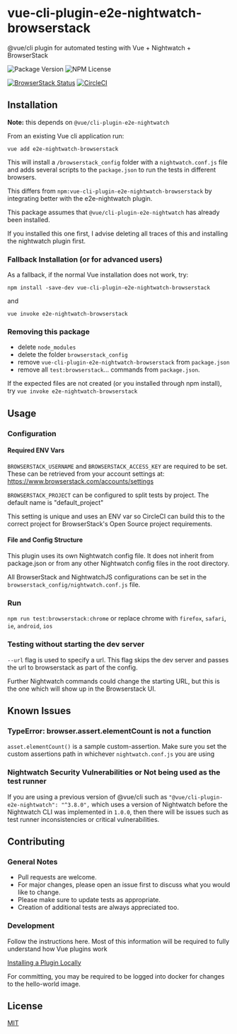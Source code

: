 # vue-cli-plugin-e2e-nightwatch-browserstack

@vue/cli plugin for automated testing with Vue + Nightwatch + BrowserStack

![Package Version](https://img.shields.io/npm/v/vue-cli-plugin-e2e-nightwatch-browserstack.svg)
![NPM License](https://img.shields.io/npm/l/vue-cli-plugin-e2e-nightwatch-browserstack.svg)

[![BrowserStack Status](https://automate.browserstack.com/badge.svg?badge_key=cVlsTG4xU3dEampLSi8xdWVYSU5ndUQvenVMSktJL1NvMm0wZHUyR2xDcz0tLVhoajBER0Z6TWVDbWN1OE0ydldVM1E9PQ==--251264d5a1a068810f65b5dc61fea4eca5cd0013)](https://automate.browserstack.com/public-build/cVlsTG4xU3dEampLSi8xdWVYSU5ndUQvenVMSktJL1NvMm0wZHUyR2xDcz0tLVhoajBER0Z6TWVDbWN1OE0ydldVM1E9PQ==--251264d5a1a068810f65b5dc61fea4eca5cd0013)
[![CircleCI](https://circleci.com/gh/endqwerty/vue-nightwatch-browserstack.svg?style=svg)](https://circleci.com/gh/endqwerty/vue-nightwatch-browserstack)

## Installation

**Note:** this depends on `@vue/cli-plugin-e2e-nightwatch`

From an existing Vue cli application run:

`vue add e2e-nightwatch-browserstack`

This will install a `/browserstack_config` folder
with a `nightwatch.conf.js` file
and adds several scripts to the `package.json`
to run the tests in different browsers.

This differs from `npm:vue-cli-plugin-e2e-nightwatch-browserstack`
by integrating better with the e2e-nightwatch plugin.

This package assumes that `@vue/cli-plugin-e2e-nightwatch`
has already been installed.

If you installed this one first,
I advise deleting all traces of this and installing the nightwatch plugin first.

### Fallback Installation (or for advanced users)

As a fallback, if the normal Vue installation does not work, try:

`npm install -save-dev vue-cli-plugin-e2e-nightwatch-browserstack`

and

`vue invoke e2e-nightwatch-browserstack`

### Removing this package

- delete `node_modules`
- delete the folder `browserstack_config`
- remove `vue-cli-plugin-e2e-nightwatch-browserstack` from
  `package.json`
- remove all `test:browserstack`... commands from `package.json`.

If the expected files are not created (or you installed through npm install),
try `vue invoke e2e-nightwatch-browserstack`

## Usage

### Configuration

#### Required ENV Vars

`BROWSERSTACK_USERNAME` and `BROWSERSTACK_ACCESS_KEY` are required to be set.
These can be retrieved from your account settings at:
<https://www.browserstack.com/accounts/settings>

`BROWSERSTACK_PROJECT` can be configured to split tests by project.
The default name is "default_project"

This setting is unique and uses an ENV var so CircleCI can build this
to the correct project for BrowserStack's Open Source project requirements.

#### File and Config Structure

This plugin uses its own Nightwatch config file.
It does not inherit from package.json or from any other
Nightwatch config files in the root directory.

All BrowserStack and NightwatchJS configurations can be set in the
`browserstack_config/nightwatch.conf.js` file.

### Run

`npm run test:browserstack:chrome`
or replace chrome with `firefox`, `safari`, `ie`, `android`, `ios`

### Testing without starting the dev server

`--url` flag is used to specify a url. This flag skips the dev server
and passes the url to browserstack as part of the config.

Further Nightwatch commands could change the starting URL,
but this is the one which will show up in the Browserstack UI.

## Known Issues

### TypeError: browser.assert.elementCount is not a function

`asset.elementCount()` is a sample custom-assertion.
Make sure you set the custom assertions path in whichever `nightwatch.conf.js`
you are using

### Nightwatch Security Vulnerabilities or Not being used as the test runner

If you are using a previous version of @vue/cli such as
`"@vue/cli-plugin-e2e-nightwatch": "^3.8.0",`
which uses a version of Nightwatch
before the Nightwatch CLI was implemented in `1.0.0`, then there will be issues
such as test runner inconsistencies or critical vulnerabilities.

## Contributing

### General Notes

- Pull requests are welcome.
- For major changes,
  please open an issue first to discuss what you would like to change.
- Please make sure to update tests as appropriate.
- Creation of additional tests are always appreciated too.

### Development

Follow the instructions here.
Most of this information will be
required to fully understand how Vue plugins work

[Installing a Plugin Locally](https://cli.vuejs.org/dev-guide/plugin-dev.html#installing-plugin-locally)

For committing, you may be required to be logged into docker for changes to the hello-world image.

## License

[MIT](https://choosealicense.com/licenses/mit/)
